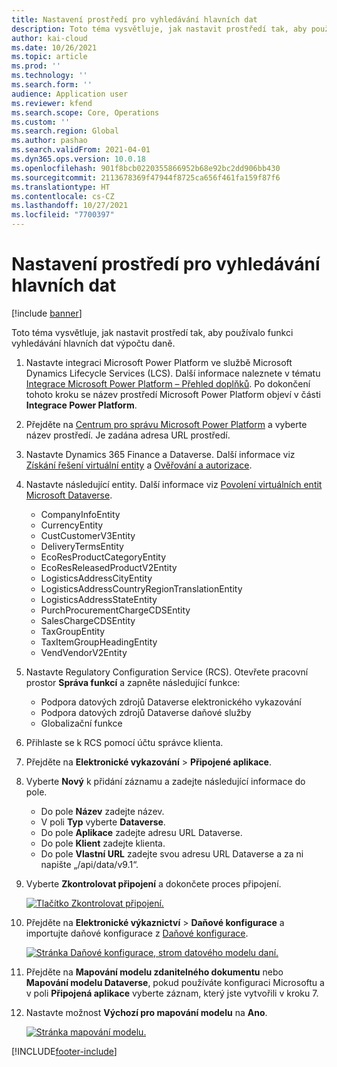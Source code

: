 ```yaml
---
title: Nastavení prostředí pro vyhledávání hlavních dat
description: Toto téma vysvětluje, jak nastavit prostředí tak, aby používalo funkci vyhledávání hlavních dat výpočtu daně.
author: kai-cloud
ms.date: 10/26/2021
ms.topic: article
ms.prod: ''
ms.technology: ''
ms.search.form: ''
audience: Application user
ms.reviewer: kfend
ms.search.scope: Core, Operations
ms.custom: ''
ms.search.region: Global
ms.author: pashao
ms.search.validFrom: 2021-04-01
ms.dyn365.ops.version: 10.0.18
ms.openlocfilehash: 901f8bcb0220355866952b68e92bc2dd906bb430
ms.sourcegitcommit: 2113678369f47944f8725ca656f461fa159f87f6
ms.translationtype: HT
ms.contentlocale: cs-CZ
ms.lasthandoff: 10/27/2021
ms.locfileid: "7700397"
---
```

# <a name="set-up-an-environment-for-master-data-lookup"></a>Nastavení prostředí pro vyhledávání hlavních dat

[!include [banner](../includes/banner.md)]

Toto téma vysvětluje, jak nastavit prostředí tak, aby používalo funkci vyhledávání hlavních dat výpočtu daně.

1. Nastavte integraci Microsoft Power Platform ve službě Microsoft Dynamics Lifecycle Services (LCS). Další informace naleznete v tématu [Integrace Microsoft Power Platform – Přehled doplňků](../../fin-ops-core/dev-itpro/power-platform/add-ins-overview.md). Po dokončení tohoto kroku se název prostředí Microsoft Power Platform objeví v části **Integrace Power Platform**.
2. Přejděte na [Centrum pro správu Microsoft Power Platform](https://admin.powerplatform.microsoft.com/environments) a vyberte název prostředí. Je zadána adresa URL prostředí.
3. Nastavte Dynamics 365 Finance a Dataverse. Další informace viz [Získání řešení virtuální entity](../../fin-ops-core/dev-itpro/power-platform/admin-reference.md#get-virtual-entity-solution) a [Ověřování a autorizace](../../fin-ops-core/dev-itpro/power-platform/admin-reference.md#authentication-and-authorization).
4. Nastavte následující entity. Další informace viz [Povolení virtuálních entit Microsoft Dataverse](../../fin-ops-core/dev-itpro/power-platform/enable-virtual-entities.md).

    - CompanyInfoEntity
    - CurrencyEntity
    - CustCustomerV3Entity
    - DeliveryTermsEntity
    - EcoResProductCategoryEntity
    - EcoResReleasedProductV2Entity
    - LogisticsAddressCityEntity
    - LogisticsAddressCountryRegionTranslationEntity
    - LogisticsAddressStateEntity
    - PurchProcurementChargeCDSEntity
    - SalesChargeCDSEntity
    - TaxGroupEntity
    - TaxItemGroupHeadingEntity
    - VendVendorV2Entity

5. Nastavte Regulatory Configuration Service (RCS). Otevřete pracovní prostor **Správa funkcí** a zapněte následující funkce:

    - Podpora datových zdrojů Dataverse elektronického vykazování
    - Podpora datových zdrojů Dataverse daňové služby
    - Globalizační funkce

6. Přihlaste se k RCS pomocí účtu správce klienta.
7. Přejděte na **Elektronické vykazování** > **Připojené aplikace**. 
8. Vyberte **Nový** k přidání záznamu a zadejte následující informace do pole. 

    - Do pole **Název** zadejte název.
    - V poli **Typ** vyberte **Dataverse**.
    - Do pole **Aplikace** zadejte adresu URL Dataverse.
    - Do pole **Klient** zadejte klienta.
    - Do pole **Vlastní URL** zadejte svou adresu URL Dataverse a za ni napište „/api/data/v9.1“.

9. Vyberte **Zkontrolovat připojení** a dokončete proces připojení. 

    [![Tlačítko Zkontrolovat připojení.](./media/tax-service-setup-environment-for-mater-date-pic1.png)](./media/tax-service-setup-environment-for-mater-date-pic1.png)

10. Přejděte na **Elektronické výkaznictví** > **Daňové konfigurace** a importujte daňové konfigurace z [Daňové konfigurace](https://go.microsoft.com/fwlink/?linkid=2158352).

    [![Stránka Daňové konfigurace, strom datového modelu daní.](./media/tax-service-setup-environment-for-mater-date-pic2.png)](./media/tax-service-setup-environment-for-mater-date-pic2.png)

11. Přejděte na **Mapování modelu zdanitelného dokumentu** nebo **Mapování modelu Dataverse**, pokud používáte konfiguraci Microsoftu a v poli **Připojená aplikace** vyberte záznam, který jste vytvořili v kroku 7.
12. Nastavte možnost **Výchozí pro mapování modelu** na **Ano**.

    [![Stránka mapování modelu.](./media/tax-service-setup-environment-for-mater-date-pic3.png)](./media/tax-service-setup-environment-for-mater-date-pic3.png)


[!INCLUDE[footer-include](../../includes/footer-banner.md)]

